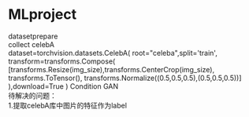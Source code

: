# MLproject
datasetprepare<br>
collect celebA<br>
dataset=torchvision.datasets.CelebA(
        root="celeba",split='train',
        transform=transforms.Compose(
            [transforms.Resize(img_size),transforms.CenterCrop(img_size),
             transforms.ToTensor(), transforms.Normalize((0.5,0.5,0.5),(0.5,0.5,0.5))]
        ),download=True
    )
Condition GAN <br>
待解决的问题：<br>
1.提取celebA库中图片的特征作为label
